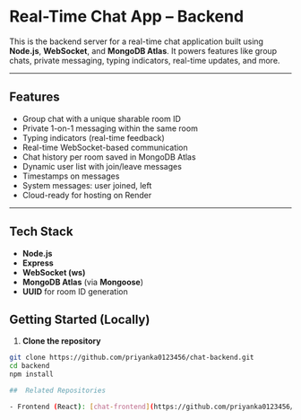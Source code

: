 #  Real-Time Chat App – Backend

This is the backend server for a real-time chat application built using **Node.js**, **WebSocket**, and **MongoDB Atlas**. It powers features like group chats, private messaging, typing indicators, real-time updates, and more.

---

##  Features

-  Group chat with a unique sharable room ID
-  Private 1-on-1 messaging within the same room
- Typing indicators (real-time feedback)
-  Real-time WebSocket-based communication
-  Chat history per room saved in MongoDB Atlas
-  Dynamic user list with join/leave messages
-  Timestamps on messages
-  System messages: user joined, left
-  Cloud-ready for hosting on Render

---

##  Tech Stack

- **Node.js**
- **Express**
- **WebSocket (ws)**
- **MongoDB Atlas** (via **Mongoose**)
- **UUID** for room ID generation


##  Getting Started (Locally)

1. **Clone the repository**

```bash
git clone https://github.com/priyanka0123456/chat-backend.git
cd backend
npm install

##  Related Repositories

- Frontend (React): [chat-frontend](https://github.com/priyanka0123456/chat-app)



